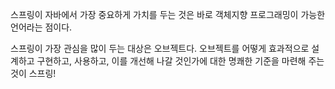 

스프링이 자바에서 가장 중요하게 가치를 두는 것은
바로 객체지향 프로그래밍이 가능한 언어라는 점이다.

스프링이 가장 관심을 많이 두는 대상은 오브젝트다.
오브젝트를 어떻게 효과적으로 설계하고 구현하고, 사용하고, 이를 개선해 나갈 것인가에 대한 명쾌한 기준을 마련해 주는 것이 스프링!
